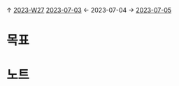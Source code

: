 
↑ [2023-W27](2023-W27.md)
[2023-07-03](2023-07-03.md) ← 2023-07-04 → [2023-07-05](2023-07-05.md)


# 목표



# 노트




